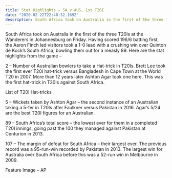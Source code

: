 ```yaml
---
title: Stat Highlights – SA v AUS, 1st T20I
date: "2020-02-22T22:40:32.169Z"
description: South Africa took on Australia in the first of the three T20Is at the Wanderers in Johannesburg on Friday. Having scored 196/6 batting first, the Aaron Finch led visitors took a 1-0 lead with a crushing win over Quinton de Kock’s South Africa, bowling them out for a measly 89. Here are the stat highlights from the game –
---
```


South Africa took on Australia in the first of the three T20Is at the Wanderers in Johannesburg on Friday. Having scored 196/6 batting first, the Aaron Finch led visitors took a 1-0 lead with a crushing win over Quinton de Kock’s South Africa, bowling them out for a measly 89. Here are the stat highlights from the game –

2 – Number of Australian bowlers to take a Hat-trick in T20Is. Brett Lee took the first ever T20I hat-trick versus Bangladesh in Cape Town at the World T20 in 2007. More than 12 years later Ashton Agar took one here. This was the first hat-trick in T20Is against South Africa.

List of T20I Hat-tricks

5 – Wickets taken by Ashton Agar – the second instance of an Australian taking a 5-fer in T20Is after Faulkner versus Pakistan in 2016. Agar’s 5/24 are the best T20I figures for an Australian.



89 – South Africa’s total score – the lowest ever for them in a completed T20I innings, going past the 100 they managed against Pakistan at Centurion in 2013.

107 – The margin of defeat for South Africa – their largest ever. The previous record was a 95-run-win recorded by Pakistan in 2013. The largest win for Australia over South Africa before this was a 52-run win in Melbourne in 2009.

Feature Image – AP